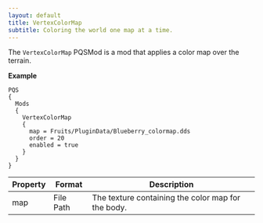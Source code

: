 ```yaml
---
layout: default
title: VertexColorMap
subtitle: Coloring the world one map at a time.
---
```


The `VertexColorMap` PQSMod is a mod that applies a color map over the terrain.

**Example**
```
PQS
{
  Mods
  {
    VertexColorMap
    {
      map = Fruits/PluginData/Blueberry_colormap.dds
      order = 20
      enabled = true
    }
  }
}
```

|Property|Format|Description|
|--------|------|-----------|
|map|File Path|The texture containing the color map for the body.|
